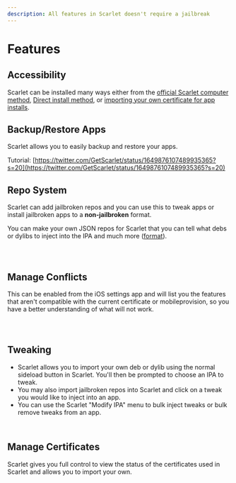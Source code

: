 ```yaml
---
description: All features in Scarlet doesn't require a jailbreak
---
```


# Features

## Accessibility

Scarlet can be installed many ways either from the [official Scarlet computer method](broken-reference), [Direct install method](scarlet-direct/), or [importing your own certificate for app installs](certificates-developer-login.md).



## Backup/Restore Apps

Scarlet allows you to easily backup and restore your apps.&#x20;

Tutorial: [https://twitter.com/GetScarlet/status/1649876107489935365?s=20](https://twitter.com/GetScarlet/status/1649876107489935365?s=20)

## Repo System

Scarlet can add jailbroken repos and you can use this to tweak apps or install jailbroken apps to a **non-jailbroken** format.

You can make your own JSON repos for Scarlet that you can tell what debs or dylibs to inject into the IPA and much more ([format](https://usescarlet.com/scarlet.json)).

<div>

<figure><img src="../.gitbook/assets/D97CC9FD-B74B-45F8-BD88-99F0A5530CA5.jpg" alt=""><figcaption></figcaption></figure>

 

<figure><img src="../.gitbook/assets/B958A031-75B3-435B-B7E1-114146D60878.png" alt=""><figcaption></figcaption></figure>

 

<figure><img src="../.gitbook/assets/F9F6832C-D6B4-4A0E-B543-C3EF2D469542.jpg" alt=""><figcaption></figcaption></figure>

</div>



## Manage Conflicts

This can be enabled from the iOS settings app and will list you the features that aren't compatible with the current certificate or mobileprovision, so you have a better understanding of what will not work.

<div>

<figure><img src="../.gitbook/assets/C2EDD817-AB03-409F-9786-CF982F86E668.jpg" alt=""><figcaption></figcaption></figure>

 

<figure><img src="../.gitbook/assets/5E5C1FF7-9D6D-4DA0-8764-4CF21193D976.jpg" alt=""><figcaption></figcaption></figure>

 

<figure><img src="../.gitbook/assets/2ADE6D64-7D49-4772-ADA4-ED514A2800C4.png" alt=""><figcaption></figcaption></figure>

</div>

## Tweaking

* Scarlet allows you to import your own deb or dylib using the normal sideload button in Scarlet. You'll then be prompted to choose an IPA to tweak.
* You may also import jailbroken repos into Scarlet and click on a tweak you would like to inject into an app.
* You can use the Scarlet "Modify IPA" menu to bulk inject tweaks or bulk remove tweaks from an app.

<div>

<figure><img src="../.gitbook/assets/C0F4FA88-C59A-49AB-A6DA-C120D39431BD.jpg" alt=""><figcaption></figcaption></figure>

 

<figure><img src="../.gitbook/assets/E40386A8-11A9-4EA5-8DEF-9E84166351A4.png" alt=""><figcaption></figcaption></figure>

</div>

## Manage Certificates

Scarlet gives you full control to view the status of the certificates used in Scarlet and allows you to import your own.

<div>

<figure><img src="../.gitbook/assets/BB177001-69CF-4088-AD98-699A1518CE5A.jpg" alt=""><figcaption></figcaption></figure>

 

<figure><img src="../.gitbook/assets/41E98D94-8866-42CA-999E-7319A794128A.jpg" alt=""><figcaption></figcaption></figure>

 

<figure><img src="../.gitbook/assets/2219D232-39C8-471D-A527-68C42FC68718.jpg" alt=""><figcaption></figcaption></figure>

</div>



